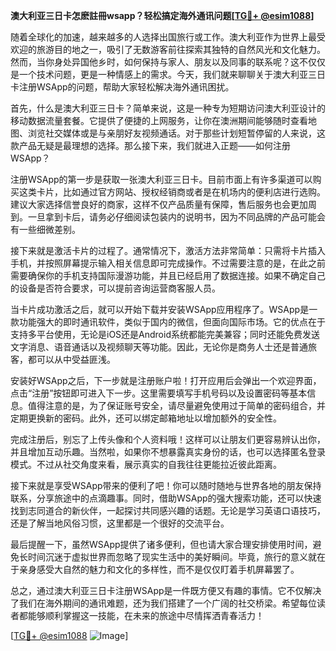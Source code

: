 **澳大利亚三日卡怎麽註冊wsapp？轻松搞定海外通讯问题[[TG💪+ @esim1088](https://t.me/s/esim1088)]**

随着全球化的加速，越来越多的人选择出国旅行或工作。澳大利亚作为世界上最受欢迎的旅游目的地之一，吸引了无数游客前往探索其独特的自然风光和文化魅力。然而，当你身处异国他乡时，如何保持与家人、朋友以及同事的联系呢？这不仅仅是一个技术问题，更是一种情感上的需求。今天，我们就来聊聊关于澳大利亚三日卡注册WSApp的问题，帮助大家轻松解决海外通讯困扰。

首先，什么是澳大利亚三日卡？简单来说，这是一种专为短期访问澳大利亚设计的移动数据流量套餐。它提供了便捷的上网服务，让你在澳洲期间能够随时查看地图、浏览社交媒体或是与亲朋好友视频通话。对于那些计划短暂停留的人来说，这款产品无疑是最理想的选择。那么接下来，我们就进入正题——如何注册WSApp？

注册WSApp的第一步是获取一张澳大利亚三日卡。目前市面上有许多渠道可以购买这类卡片，比如通过官方网站、授权经销商或者是在机场内的便利店进行选购。建议大家选择信誉良好的商家，这样不仅产品质量有保障，售后服务也会更加周到。一旦拿到卡后，请务必仔细阅读包装内的说明书，因为不同品牌的产品可能会有一些细微差别。

接下来就是激活卡片的过程了。通常情况下，激活方法非常简单：只需将卡片插入手机，并按照屏幕提示输入相关信息即可完成操作。不过需要注意的是，在此之前需要确保你的手机支持国际漫游功能，并且已经启用了数据连接。如果不确定自己的设备是否符合要求，可以提前咨询运营商客服人员。

当卡片成功激活之后，就可以开始下载并安装WSApp应用程序了。WSApp是一款功能强大的即时通讯软件，类似于国内的微信，但面向国际市场。它的优点在于支持多平台使用，无论是iOS还是Android系统都能完美兼容；同时还能免费发送文字消息、语音通话以及视频聊天等功能。因此，无论你是商务人士还是普通旅客，都可以从中受益匪浅。

安装好WSApp之后，下一步就是注册账户啦！打开应用后会弹出一个欢迎界面，点击“注册”按钮即可进入下一步。这里需要填写手机号码以及设置密码等基本信息。值得注意的是，为了保证账号安全，请尽量避免使用过于简单的密码组合，并定期更换新的密码。此外，还可以绑定邮箱地址以增加额外的安全性。

完成注册后，别忘了上传头像和个人资料哦！这样可以让朋友们更容易辨认出你，并且增加互动乐趣。当然啦，如果你不想暴露真实身份的话，也可以选择匿名登录模式。不过从社交角度来看，展示真实的自我往往更能拉近彼此距离。

接下来就是享受WSApp带来的便利了吧！你可以随时随地与世界各地的朋友保持联系，分享旅途中的点滴趣事。同时，借助WSApp的强大搜索功能，还可以快速找到志同道合的新伙伴，一起探讨共同感兴趣的话题。无论是学习英语口语技巧，还是了解当地风俗习惯，这里都是一个很好的交流平台。

最后提醒一下，虽然WSApp提供了诸多便利，但也请大家合理安排使用时间，避免长时间沉迷于虚拟世界而忽略了现实生活中的美好瞬间。毕竟，旅行的意义就在于亲身感受大自然的魅力和文化的多样性，而不是仅仅盯着手机屏幕罢了。

总之，通过澳大利亚三日卡注册WSApp是一件既方便又有趣的事情。它不仅解决了我们在海外期间的通讯难题，还为我们搭建了一个广阔的社交桥梁。希望每位读者都能够顺利掌握这一技能，在未来的旅途中尽情挥洒青春活力！

[[TG💪+ @esim1088](https://t.me/s/esim1088) ![Image](https://i.postimg.cc/4NQfJmqS/Snipaste-2025-05-13-00-14-12.png)]
